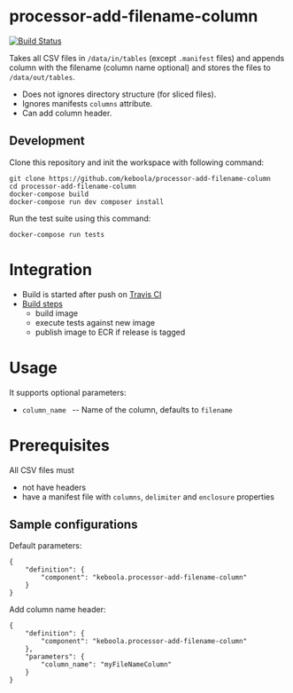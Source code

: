 # processor-add-filename-column

[![Build Status](https://travis-ci.org/keboola/processor-add-filename-column.svg?branch=master)](https://travis-ci.org/keboola/processor-add-filename-column)

Takes all CSV files in `/data/in/tables` (except `.manifest` files) and appends column with the filename (column name optional) and stores the files to `/data/out/tables`. 

 - Does not ignores directory structure (for sliced files).
 - Ignores manifests `columns` attribute.
 - Can add column header.
 
## Development
 
Clone this repository and init the workspace with following command:

```
git clone https://github.com/keboola/processor-add-filename-column
cd processor-add-filename-column
docker-compose build
docker-compose run dev composer install
```

Run the test suite using this command:

```
docker-compose run tests
```
 
# Integration
 - Build is started after push on [Travis CI](https://travis-ci.org/keboola/processor-add-filename-column)
 - [Build steps](https://github.com/keboola/processor-add-filename-column/blob/master/.travis.yml)
   - build image
   - execute tests against new image
   - publish image to ECR if release is tagged
   
# Usage
It supports optional parameters:

- `column_name ` -- Name of the column, defaults to `filename`

# Prerequisites

All CSV files must

- not have headers
- have a manifest file with `columns`, `delimiter` and `enclosure` properties

## Sample configurations

Default parameters:

```
{  
    "definition": {
        "component": "keboola.processor-add-filename-column"
    }
}
```

Add column name header:

```
{
    "definition": {
        "component": "keboola.processor-add-filename-column"
    },
    "parameters": {
    	"column_name": "myFileNameColumn"
	}
}

```

